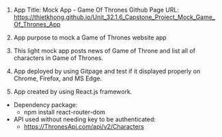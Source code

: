 1. App Title: Mock App - Game Of Thrones
   Github Page URL: https://thietkhong.github.io/Unit_32.1.6_Capstone_Project_Mock_Game_Of_Thrones_App

2. App purpose to mock a Game of Thrones website app

3. This light mock app posts news of Game of Throne and list all of characters in Game of Thrones.

4. App deployed by using Gitpage and test if it displayed properly on Chrome, Firefox, and MS Edge.

5. App created by using React.js framework.

- Dependency package:
  + npm install react-router-dom
- API used without needing key to be authenticated:
  + https://ThronesApi.com/api/v2/Characters 
